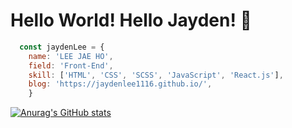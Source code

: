 # Hello World! Hello Jayden! 👋

```javascript 
  const jaydenLee = {
    name: 'LEE JAE HO',
    field: 'Front-End',
    skill: ['HTML', 'CSS', 'SCSS', 'JavaScript', 'React.js'],
    blog: 'https://jaydenlee1116.github.io/',
    }
```

[![Anurag's GitHub stats](https://github-readme-stats.vercel.app/api?username=JaydenLee1116&show_icons=true&theme=react)](https://github.com/JaydenLee1116)

<!--
[![Readme Card](https://github-readme-stats.vercel.app/api/pin/?username=anuraghazra&repo=github-readme-stats)](https://github.com/anuraghazra/github-readme-stats)
-->

<!--
**JaydenLee1116/JaydenLee1116** is a ✨ _special_ ✨ repository because its `README.md` (this file) appears on your GitHub profile.

Here are some ideas to get you started:

- 🔭 I’m currently working on ...
- 🌱 I’m currently learning ...
- 👯 I’m looking to collaborate on ...
- 🤔 I’m looking for help with ...
- 💬 Ask me about ...
- 📫 How to reach me: ...
- 😄 Pronouns: ...
- ⚡ Fun fact: ...
-->
